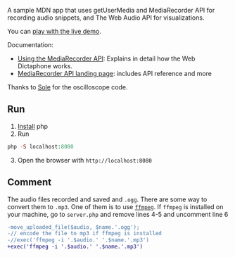 A sample MDN app that uses getUserMedia and MediaRecorder API for recording audio snippets, and The Web Audio API for visualizations.

You can [play with the live demo](https://mdn.github.io/web-dictaphone/).

Documentation:

* [Using the MediaRecorder API](https://developer.mozilla.org/en-US/docs/Web/API/MediaRecorder_API/Using_the_MediaRecorder_API): Explains in detail how the Web Dictaphone works.
* [MediaRecorder API landing page](https://developer.mozilla.org/en-US/docs/Web/API/MediaRecorder_API): includes API reference and more

Thanks to [Sole](http://soledadpenades.com/) for the oscilloscope code.

## Run

1. [Install](https://www.php.net/manual/en/install.php) php
2. Run

```php
php -S localhost:8080
```
3. Open the browser with `http://localhost:8080`

## Comment

The audio files recorded and saved and `.ogg`. There are some way to convert them to `.mp3`. One of them is to use [`ffmpeg`](https://www.ffmpeg.org/).
If `ffmpeg` is installed on your machine, go to `server.php` and remove lines 4-5 and uncomment line 6

```diff
-move_uploaded_file($audio, $name.'.ogg');
-// encode the file to mp3 if ffmpeg is installed
-//exec('ffmpeg -i '.$audio.' '.$name.'.mp3')
+exec('ffmpeg -i '.$audio.' '.$name.'.mp3')
```